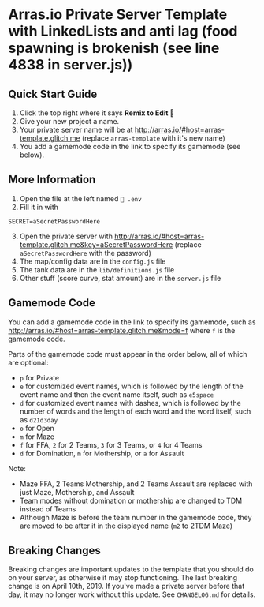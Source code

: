 # Arras.io Private Server Template with LinkedLists and anti lag (food spawning is brokenish (see line 4838 in server.js))

## Quick Start Guide

1. Click the top right where it says **Remix to Edit :microphone:**
2. Give your new project a name.
3. Your private server name will be at <http://arras.io/#host=arras-template.glitch.me> (replace `arras-template` with it's new name)
4. You add a gamemode code in the link to specify its gamemode (see below).

## More Information

1. Open the file at the left named `🔑 .env`
2. Fill it in with
```
SECRET=aSecretPasswordHere
```
3. Open the private server with <http://arras.io/#host=arras-template.glitch.me&key=aSecretPasswordHere> (replace `aSecretPasswordHere` with the password)
4. The map/config data are in the `config.js` file
5. The tank data are in the `lib/definitions.js` file
6. Other stuff (score curve, stat amount) are in the `server.js` file

## Gamemode Code

You can add a gamemode code in the link to specify its gamemode, such as <http://arras.io/#host=arras-template.glitch.me&mode=f> where `f` is the gamemode code.

Parts of the gamemode code must appear in the order below, all of which are optional:
- `p` for Private
- `e` for customized event names, which is followed by the length of the event name and then the event name itself, such as `e5space`
- `d` for customized event names with dashes, which is followed by the number of words and the length of each word and the word itself, such as `d21d3day`
- `o` for Open
- `m` for Maze
- `f` for FFA, `2` for 2 Teams, `3` for 3 Teams, or `4` for 4 Teams
- `d` for Domination, `m` for Mothership, or `a` for Assault

Note:
- Maze FFA, 2 Teams Mothership, and 2 Teams Assault are replaced with just Maze, Mothership, and Assault
- Team modes without domination or mothership are changed to TDM instead of Teams
- Although Maze is before the team number in the gamemode code, they are moved to be after it in the displayed name (`m2` to 2TDM Maze)
 
## Breaking Changes

Breaking changes are important updates to the template that you should do on your server, as otherwise it may stop functioning. The last breaking change is on April 10th, 2019. If you've made a private server before that day, it may no longer work without this update. See `CHANGELOG.md` for details.